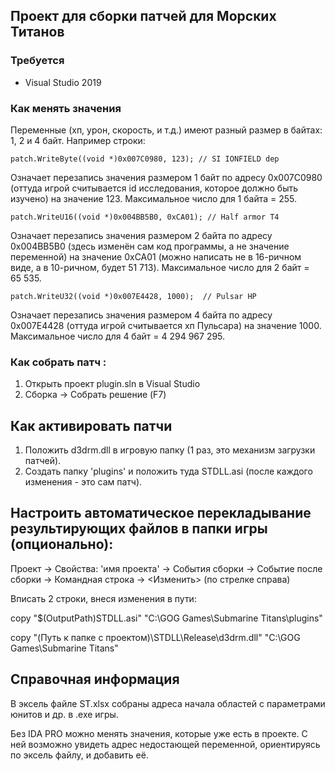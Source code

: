 Проект для сборки патчей для Морских Титанов
-----------------------------------

### Требуется
- Visual Studio 2019

### Как менять значения
Переменные (хп, урон, скорость, и т.д.) имеют разный размер в байтах: 1, 2 и 4 байт.
Например строки:

    patch.WriteByte((void *)0x007C0980, 123); // SI IONFIELD dep
Означает перезапись значения размером 1 байт по адресу 0x007C0980 (оттуда игрой считывается id исследования, которое должно быть изучено) на значение 123. Максимальное число для 1 байта = 255.

    patch.WriteU16((void *)0x004BB5B0, 0xCA01); // Half armor T4
Означает перезапись значения размером 2 байта по адресу 0x004BB5B0 (здесь изменён сам код программы, а не значение переменной) на значение 0xCA01 (можно написать не в 16-ричном виде, а в 10-ричном, будет 51 713). Максимальное число для 2 байт = 65 535.
    
    patch.WriteU32((void *)0x007E4428, 1000);  // Pulsar HP
Означает перезапись значения размером 4 байта по адресу 0x007E4428 (оттуда игрой считывается хп Пульсара) на значение 1000. Максимальное число для 4 байт = 4 294 967 295.

### Как собрать патч :
1. Открыть проект plugin.sln в Visual Studio
2. Сборка -> Собрать решение (F7)

## Как активировать патчи
1. Положить d3drm.dll в игровую папку (1 раз, это механизм загрузки патчей).
2. Создать папку 'plugins' и положить туда STDLL.asi (после каждого изменения - это сам патч).

## Настроить автоматическое перекладывание результирующих файлов в папки игры (опционально):
Проект -> Свойства: 'имя проекта' -> События сборки -> Событие после сборки -> Командная строка -> <Изменить> (по стрелке справа)

Вписать 2 строки, внеся изменения в пути:

copy "$(OutputPath)STDLL.asi" "C:\GOG Games\Submarine Titans\plugins"

copy "(Путь к папке с проектом)\STDLL\Release\d3drm.dll" "C:\GOG Games\Submarine Titans"


## Справочная информация
В эксель файле ST.xlsx собраны адреса начала областей с параметрами юнитов и др. в .exe игры.

Без IDA PRO можно менять значения, которые уже есть в проекте. С ней возможно увидеть адрес недостающей переменной, ориентируясь по эксель файлу, и добавить её.
